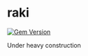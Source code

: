 # raki
[![Gem Version](https://badge.fury.io/rb/raki.png)](http://badge.fury.io/rb/raki)

Under heavy construction
